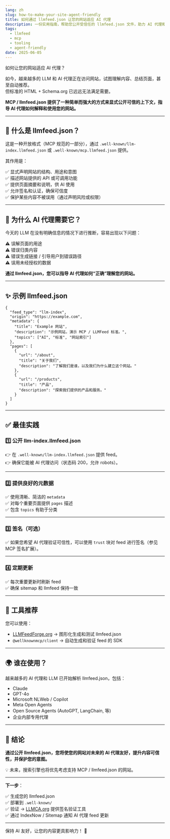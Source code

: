 ```yaml
---
lang: zh
slug: how-to-make-your-site-agent-friendly
title: 如何通过 llmfeed.json 让您的网站适应 AI 代理
description: 一份实用指南，帮助您公开受信任的 llmfeed.json 文件，助力 AI 代理和大模型正确理解并呈现您的内容。
tags:
  - llmfeed
  - mcp
  - tooling
  - agent-friendly
date: 2025-06-05
---
```


如何让您的网站适应 AI 代理？

如今，越来越多的 LLM 和 AI 代理正在访问网站，试图理解内容、总结页面，甚至自动推荐。  
但标准的 HTML + Schema.org 已远远无法满足需要。

**MCP / llmfeed.json 提供了一种简单而强大的方式来显式公开可信的上下文，指导 AI 代理如何解释和使用您的网站。**

---

## 📄 什么是 llmfeed.json？

这是一种开放格式（MCP 规范的一部分），通过 `.well-known/llm-index.llmfeed.json` 或 `.well-known/mcp.llmfeed.json` 提供。

其作用是：

✅ 显式声明网站的结构、用途和意图  
✅ 描述网站提供的 API 或可调用功能  
✅ 提供页面摘要和说明，供 AI 使用  
✅ 允许签名和认证，确保可信度  
✅ 保护某些内容不被误用（通过声明风险或权限）

---

## 🤖 为什么 AI 代理需要它？

今天的 LLM 在没有明确信息的情况下进行推断，容易出现以下问题：

⚠️ 误解页面的用途  
⚠️ 错误归类内容  
⚠️ 错误生成链接 / 引导用户到错误路径  
⚠️ 误用未经授权的数据

**通过 llmfeed.json，您可以指导 AI 代理如何“正确”理解您的网站。**

---

## ✨ 示例 llmfeed.json

    {
      "feed_type": "llm-index",
      "origin": "https://example.com",
      "metadata": {
        "title": "Example 网站",
        "description": "示例网站，演示 MCP / LLMFeed 标准。",
        "topics": ["AI", "标准", "网站索引"]
      },
      "pages": [
        {
          "url": "/about",
          "title": "关于我们",
          "description": "了解我们是谁，以及我们为什么建立这个网站。"
        },
        {
          "url": "/products",
          "title": "产品",
          "description": "探索我们提供的产品和服务。"
        }
      ]
    }

---

## ✅ 最佳实践

### 1️⃣ 公开 llm-index.llmfeed.json

👉 在 `.well-known/llm-index.llmfeed.json` 提供 feed。  
👉 确保它能被 AI 代理访问（状态码 200，允许 robots）。

---

### 2️⃣ 提供良好的元数据

✅ 使用清晰、简洁的 `metadata`  
✅ 对每个重要页面提供 `pages` 描述  
✅ 包含 `topics` 有助于分类

---

### 3️⃣ 签名（可选）

✅ 如果您希望 AI 代理验证可信性，可以使用 `trust` 块对 feed 进行签名（参见 MCP 签名扩展）。

---

### 4️⃣ 定期更新

✅ 每次重要更新时刷新 feed  
✅ 确保 sitemap 和 llmfeed 保持一致

---

## 🚀 工具推荐

您可以使用：

- [LLMFeedForge.org](https://llmfeedforge.org) → 图形化生成和测试 llmfeed.json  
- `@wellknownmcp/client` → 自动生成和验证 feed 的 SDK

---

## 🌍 谁在使用？

越来越多的 AI 代理和 LLM 已开始解析 llmfeed.json，包括：

- Claude  
- GPT-4o  
- Microsoft NLWeb / Copilot  
- Meta Open Agents  
- Open Source Agents (AutoGPT, LangChain, 等)  
- 企业内部专用代理

---

## 🎁 结论

**通过公开 llmfeed.json，您将使您的网站对未来的 AI 代理友好，提升内容可信性，并保护您的意图。**

💡 未来，搜索引擎也将优先考虑支持 MCP / llmfeed.json 的网站。

---

**下一步**：

✅ 生成您的 llmfeed.json  
✅ 部署到 `.well-known/`  
✅ 验证 → [LLMCA.org](https://llmca.org) 提供签名验证工具  
✅ 通过 IndexNow / Sitemap 通知 AI 代理 feed 更新

---

保持 AI 友好，让您的内容更具影响力！ 🚀
